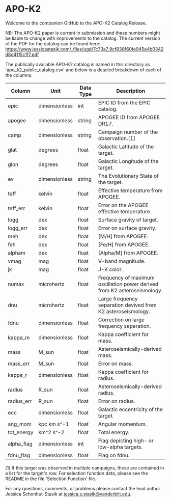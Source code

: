 # APO-K2
Welcome to the companion GitHub to the APO-K2 Catalog Release. 

NB: The APO-K2 paper is current in submission and these numbers might be liable to change with improvements to the catalog. The current version of the PDF for the catalog can be found here: 
https://www.jessicastasik.com/_files/ugd/7c73a7_9cf838f60fe945e4b0342d8d4115c1f7.pdf

The publically available APO-K2 catalog is named in this directory as 'apo_k2_public_catalog.csv' and below is a detailed breakdown of each of the columns. 

| Column | Unit | Data Type | Description | 
|--------|------|-----------|-------------| 
| epic   | dimensionless | int | EPIC ID from the EPIC catalog. | 
| apogee | dimensionless | string | APOGEE ID from APOGEE DR17. | 
| camp   | dimensionless | string | Campaign number of the observation.[1] |
| glat   | degrees | float | Galactic Latitude of the target. |
| glon   | degrees | float | Galactic Longitude of the target. | 
| ev     | dimensionless | string | The Evolutionary State of the target. | 
| teff   | kelvin | float | Effective temperature from APOGEE. | 
| teff_err | kelvin | float | Error on the APOGEE effective temperature. | 
| logg | dex | float | Surface gravity of target. | 
| logg_err | dex | float | Error on surface gravity. | 
| meh | dex | float | [M/H] from APOGEE. | 
| feh | dex | float | [Fe/H] from APOGEE. |
| alpham | dex | float | [Alpha/M] from APOGEE. | 
| vmag | mag | float | V-band magnitude. | 
| jk | mag | float | J-K color. | 
| numax | microhertz | float | Frequency of maximum oscillation power derived from K2 asteroseismology. | 
| dnu | microhertz | float | Large frequency separation devived from K2 asteroseismology. | 
| fdnu | dimensionless | float | Correction on large frequency separation. |
| kappa_m | dimensionless | float | Kappa coefficient for mass. | 
| mass | M_sun | float | Asteroseismically-derived mass. | 
| mass_err | M_sun | float | Error on mass. | 
| kappa_r | dimensionless | float | Kappa coefficient for radius. | 
| radius | R_sun | float | Asteroseismically-derived radius. | 
| radius_err | R_sun | float | Error on radius. | 
| ecc | dimensionless | float | Galactic eccentricity of the target. | 
| ang_mom | kpc km s^-1 | float | Angular momentum. | 
| tot_energy | km^2 s^-2 | float | Total energy. | 
| alpha_flag | dimensionless | int | Flag depicting high- or low-alpha targets. | 
| fdnu_flag | dimensionless | float | Flag on fdnu. | 

[1] If this target was observed in multiple campaigns, these are contained in a list for the target's row. 
For selection function data, please see the README in the file 'Selection Function' file. 

For any questions, comments, or problems please contact the lead author Jessica Schonhut-Stasik at jessica.s.stasik@vanderbilt.edu.
